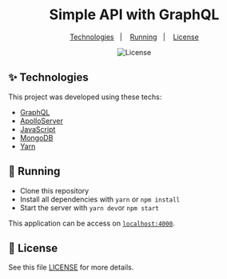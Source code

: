 <h1 align="center">Simple API with GraphQL</h1>

<p align="center">
  <a href="#-technologies">Technologies</a>&nbsp;&nbsp;&nbsp;|&nbsp;&nbsp;&nbsp;
  <a href="#-running">Running</a>&nbsp;&nbsp;&nbsp;|&nbsp;&nbsp;&nbsp;
  <a href="#-license">License</a>
</p>

<p align="center">
  <img alt="License" src="https://img.shields.io/static/v1?label=license&message=MIT&color=8257E5&labelColor=000000">
</p>

## ✨ Technologies

This project was developed using these techs:

- [GraphQL](https://graphql.org/)
- [ApolloServer](https://www.apollographql.com/docs/apollo-server/getting-started/)
- [JavaScript](https://www.javascript.com/)
- [MongoDB](https://www.mongodb.com/)
- [Yarn](https://yarnpkg.com/)

## 🚀 Running
  
- Clone this repository
- Install all dependencies with `yarn` or `npm install`
- Start the server with `yarn dev`or `npm start`

This application can be access on [`localhost:4000`](http://localhost:4000).

## 📄 License

See this file [LICENSE](LICENSE) for more details.
